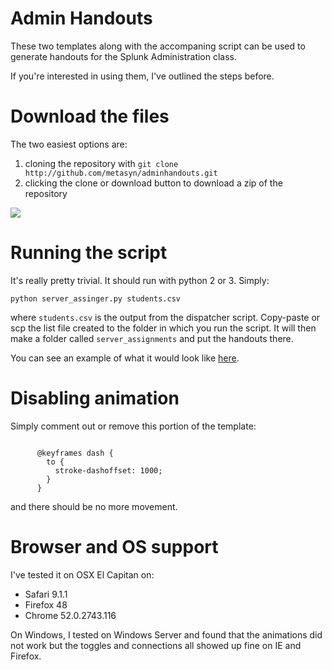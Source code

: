 # Admin Handouts 

These two templates along with the accompaning script can be used to generate handouts for the Splunk Administration class. 

If you're interested in using them, I've outlined the steps before.

# Download the files

The two easiest options are:

1. cloning the repository with `git clone http://github.com/metasyn/adminhandouts.git`
2. clicking the clone or download button to download a zip of the repository

![](http://i.imgur.com/wnBWlPP.png)

# Running the script 

It's really pretty trivial. It should run with python 2 or 3. Simply:

`python server_assinger.py students.csv`

where `students.csv` is the output from the dispatcher script. Copy-paste or scp the list file created to the folder in which you run the script. It will then make a folder called `server_assignments` and put the handouts there.

You can see an example of what it would look like [here](https://rawgit.com/metasyn/adminhandouts/master/template_linux.html).

# Disabling animation

Simply comment out or remove this portion of the template:

```

      @keyframes dash {
        to {
          stroke-dashoffset: 1000;
        }
      }
```

and there should be no more movement.

# Browser and OS support

I've tested it on OSX El Capitan on:

 - Safari 9.1.1
 - Firefox 48
 - Chrome 52.0.2743.116

On Windows, I tested on Windows Server and found that the animations did not work but the toggles and connections all showed up fine on IE and Firefox. 
